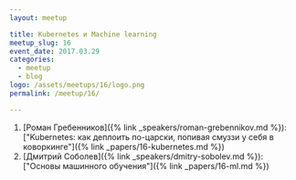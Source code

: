 ```yaml
---
layout: meetup

title: Kubernetes и Machine learning
meetup_slug: 16
event_date: 2017.03.29
categories:
  - meetup
  - blog
logo: /assets/meetups/16/logo.png
permalink: /meetup/16/

---
```


1. [Роман Гребенников]({% link _speakers/roman-grebennikov.md %}): ["Kubernetes: как деплоить по-царски, попивая смуззи у себя в коворкинге"]({% link _papers/16-kubernetes.md %})
2. [Дмитрий Соболев]({% link _speakers/dmitry-sobolev.md %}): ["Основы машинного обучения"]({% link _papers/16-ml.md %})
